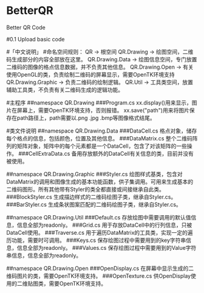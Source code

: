 # BetterQR

Better QR Code

#0.1
Upload basic code

#「中文说明」
#命名空间规则：
QR -> 根空间
QR.Drawing -> 绘图空间，二维码生成部分的内容全部放在这里。
QR.Drawing.Data -> 绘图信息空间，专门放置二维码的图像的格点信息数据，并不负责其他信息。
QR.Drawing.Open -> 有关使用OpenGL的类，负责绘制二维码的屏幕显示，需要OpenTK环境支持
QR.Drawing.Graphic -> 负责二维码的绘制逻辑。
QR.Util -> 工具类空间，放置辅助工具类，不负责有关二维码生成的逻辑功能。

#主程序
##namespace QR.Drawing
###Program.cs
xx.display()用来显示，图片在屏幕上，需要OpenTK环境支持，否则报错。
xx.save("path")用来将图片保存在path路径上，path需要以.png .jpg .bmp等图像格式结尾。

#类文件说明
##namespace QR.Drawing.Data
###DataCell.cs
格点对象，储存每个格点的信息，包括颜色，位置及其他信息。
###DataMatrix.cs
整个二维码阵列的矩阵对象，矩阵中的每个元素都是一个DataCell，包含了对该矩阵的一些操作。
###CellExtraData.cs
备用存放额外的DataCell有关信息的类，目前并没有被使用。

##namespace QR.Drawing.Graphic
###Styler.cs
绘图样式基类，包含对DataMatrix的调用和图像生成的基本功能函数，供子集调用。可用来生成基本的二维码图形。所有其他带有Styler的类全都直接或间接继承自此类。
###BlockStyler.cs
生成描边样式的二维码绘图子类，继承自Styler.cs。
###BarStyler.cs
生成条状图案匹配的二维码绘图子类，继承自Styler.cs。

##namespace QR.Drawing.Util
###Default.cs
存放绘图中需要调用的默认值信息，信息全部为readonly。
###Grid.cs
用于存放DataCell中的行列信息，只被DataCell使用。
###Traverse.cs
用于遍历DataMatrix的工具类，实现一定的遍历功能，需要时可调用。
###Keys.cs
保存绘图过程中需要用到的key字符串信息，信息全部为readonly。
###Values.cs
保存绘图过程中需要用到的Value字符串信息，信息全部为readonly。

##namespace QR.Drawing.Open
###OpenDisplay.cs
在屏幕中显示生成的二维码图片的类，需要OpenTK环境支持。
###OpenTexture.cs
供OpenDisplay使用的二维贴图类，需要OpenTK环境支持。


